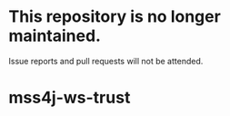 # This repository is no longer maintained.

Issue reports and pull requests will not be attended.


# mss4j-ws-trust
